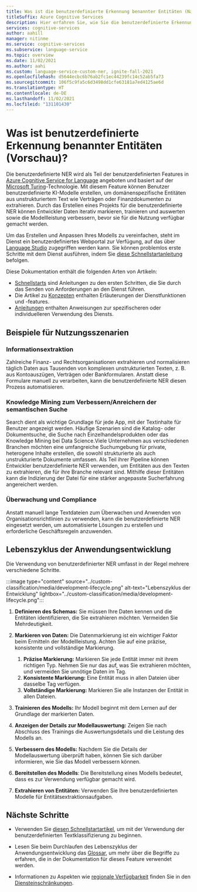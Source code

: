 ```yaml
---
title: Was ist die benutzerdefinierte Erkennung benannter Entitäten (Named Entity Recognition, NER) in Azure Cognitive Service for Language (Vorschau)?
titleSuffix: Azure Cognitive Services
description: Hier erfahren Sie, wie Sie die benutzerdefinierte Erkennung benannter Entitäten (NER) verwenden.
services: cognitive-services
author: aahill
manager: nitinme
ms.service: cognitive-services
ms.subservice: language-service
ms.topic: overview
ms.date: 11/02/2021
ms.author: aahi
ms.custom: language-service-custom-ner, ignite-fall-2021
ms.openlocfilehash: d5644ecbc6b76ab2fc1ec44239fc14c52ab5fa73
ms.sourcegitcommit: 106f5c9fa5c6d3498dd1cfe63181a7ed4125ae6d
ms.translationtype: HT
ms.contentlocale: de-DE
ms.lasthandoff: 11/02/2021
ms.locfileid: "131101430"
---
```

# <a name="what-is-custom-named-entity-recognition-ner-preview"></a>Was ist benutzerdefinierte Erkennung benannter Entitäten (Vorschau)?

Die benutzerdefinierte NER wird als Teil der benutzerdefinierten Features in [Azure Cognitive Service for Language](../overview.md) angeboten und basiert auf der [Microsoft Turing](https://msturing.org/about)-Technologie. Mit diesem Feature können Benutzer benutzerdefinierte KI-Modelle erstellen, um domänenspezifische Entitäten aus unstrukturiertem Text wie Verträgen oder Finanzdokumenten zu extrahieren. Durch das Erstellen eines Projekts für die benutzerdefinierte NER können Entwickler Daten iterativ markieren, trainieren und auswerten sowie die Modellleistung verbessern, bevor sie für die Nutzung verfügbar gemacht werden. 

Um das Erstellen und Anpassen Ihres Modells zu vereinfachen, steht im Dienst ein benutzerdefiniertes Webportal zur Verfügung, auf das über [Language Studio](https://aka.ms/languageStudio) zugegriffen werden kann. Sie können problemlos erste Schritte mit dem Dienst ausführen, indem Sie [diese Schnellstartanleitung](quickstart.md) befolgen. 

Diese Dokumentation enthält die folgenden Arten von Artikeln:

* [Schnellstarts](quickstart.md) sind Anleitungen zu den ersten Schritten, die Sie durch das Senden von Anforderungen an den Dienst führen.
* Die Artikel zu [Konzepten](concepts/evaluation-metrics.md) enthalten Erläuterungen der Dienstfunktionen und -features.
* [Anleitungen](how-to/tag-data.md) enthalten Anweisungen zur spezifischeren oder individuelleren Verwendung des Diensts.

## <a name="example-usage-scenarios"></a>Beispiele für Nutzungsszenarien

### <a name="information-extraction"></a>Informationsextraktion

Zahlreiche Finanz- und Rechtsorganisationen extrahieren und normalisieren täglich Daten aus Tausenden von komplexen unstrukturierten Texten, z. B. aus Kontoauszügen, Verträgen oder Bankformularen. Anstatt diese Formulare manuell zu verarbeiten, kann die benutzerdefinierte NER diesen Prozess automatisieren.

### <a name="knowledge-mining-to-enhanceenrich-semantic-search"></a>Knowledge Mining zum Verbessern/Anreichern der semantischen Suche

Search dient als wichtige Grundlage für jede App, mit der Textinhalte für Benutzer angezeigt werden. Häufige Szenarien sind die Katalog- oder Dokumentsuche, die Suche nach Einzelhandelsprodukten oder das Knowledge Mining bei Data Science.Viele Unternehmen aus verschiedenen Branchen möchten eine umfangreiche Suchumgebung für private, heterogene Inhalte erstellen, die sowohl strukturierte als auch unstrukturierte Dokumente umfassen. Als Teil ihrer Pipeline können Entwickler benutzerdefinierte NER verwenden, um Entitäten aus den Texten zu extrahieren, die für ihre Branche relevant sind. Mithilfe dieser Entitäten kann die Indizierung der Datei für eine stärker angepasste Sucherfahrung angereichert werden. 

### <a name="audit-and-compliance"></a>Überwachung und Compliance

Anstatt manuell lange Textdateien zum Überwachen und Anwenden von Organisationsrichtlinien zu verwenden, kann die benutzerdefinierte NER eingesetzt werden, um automatisierte Lösungen zu erstellen und erforderliche Geschäftsregeln anzuwenden. 

## <a name="application-development-lifecycle"></a>Lebenszyklus der Anwendungsentwicklung

Die Verwendung von benutzerdefinierter NER umfasst in der Regel mehrere verschiedene Schritte. 

:::image type="content" source="../custom-classification/media/development-lifecycle.png" alt-text="Lebenszyklus der Entwicklung" lightbox="../custom-classification/media/development-lifecycle.png":::

1. **Definieren des Schemas:** Sie müssen Ihre Daten kennen und die Entitäten identifizieren, die Sie extrahieren möchten. Vermeiden Sie Mehrdeutigkeit.

2. **Markieren von Daten:** Die Datenmarkierung ist ein wichtiger Faktor beim Ermitteln der Modellleistung. Achten Sie auf eine präzise, konsistente und vollständige Markierung.
    1. **Präzise Markierung:** Markieren Sie jede Entität immer mit ihrem richtigen Typ. Nehmen Sie nur das auf, was Sie extrahieren möchten, und vermeiden Sie unnötige Daten im Tag.
    2. **Konsistente Markierung:** Eine Entität muss in allen Dateien über dasselbe Tag verfügen.
    3. **Vollständige Markierung:** Markieren Sie alle Instanzen der Entität in allen Dateien.

3. **Trainieren des Modells:** Ihr Modell beginnt mit dem Lernen auf der Grundlage der markierten Daten.

4. **Anzeigen der Details zur Modellauswertung:** Zeigen Sie nach Abschluss des Trainings die Auswertungsdetails und die Leistung des Modells an.

5. **Verbessern des Modells:** Nachdem Sie die Details der Modellauswertung überprüft haben, können Sie sich darüber informieren, wie Sie das Modell verbessern können.

6. **Bereitstellen des Modells**: Die Bereitstellung eines Modells bedeutet, dass es zur Verwendung verfügbar gemacht wird.

7. **Extrahieren von Entitäten:** Verwenden Sie Ihre benutzerdefinierten Modelle für Entitätsextraktionsaufgaben.

## <a name="next-steps"></a>Nächste Schritte

* Verwenden Sie [diesen Schnellstartartikel](quickstart.md), um mit der Verwendung der benutzerdefinierten Textklassifizierung zu beginnen.  

* Lesen Sie beim Durchlaufen des Lebenszyklus der Anwendungsentwicklung das [Glossar](glossary.md), um mehr über die Begriffe zu erfahren, die in der Dokumentation für dieses Feature verwendet werden. 

* Informationen zu Aspekten wie [regionale Verfügbarkeit](service-limits.md#regional-availability) finden Sie in den [Diensteinschränkungen](service-limits.md).
